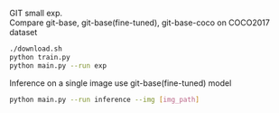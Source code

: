 GIT small exp.<br>
Compare git-base, git-base(fine-tuned), git-base-coco on COCO2017 dataset
```bash
./download.sh
python train.py
python main.py --run exp
```

Inference on a single image use git-base(fine-tuned) model
```bash
python main.py --run inference --img [img_path]
```
